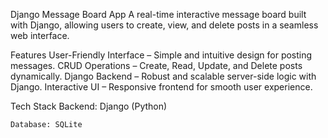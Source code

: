 Django Message Board App
A real-time interactive message board built with Django, allowing users to create, view, and delete posts in a seamless web interface.

Features
    User-Friendly Interface – Simple and intuitive design for posting messages.
    CRUD Operations – Create, Read, Update, and Delete posts dynamically.
    Django Backend – Robust and scalable server-side logic with Django.
    Interactive UI – Responsive frontend for smooth user experience.

Tech Stack
    Backend: Django (Python) 

    Database: SQLite 
